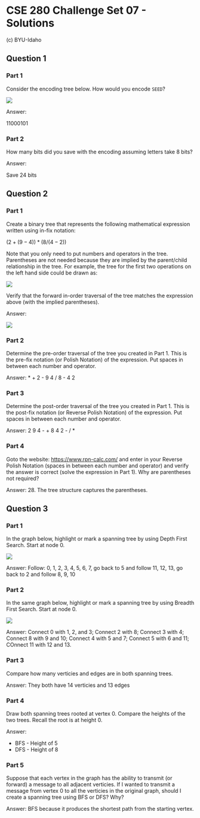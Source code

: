 # CSE 280 Challenge Set 07 - Solutions

(c) BYU-Idaho

## Question 1

### Part 1

Consider the encoding tree below.  How would you encode `SEED`?  

![](group7_graph1.png)

Answer:

11000101

### Part 2

How many bits did you save with the encoding assuming letters take 8 bits?

Answer:

Save 24 bits

## Question 2

### Part 1

Create a binary tree that represents the following mathematical expression written using in-fix notation:

$(2 + (9 - 4)) * (8 / (4 - 2))$

Note that you only need to put numbers and operators in the tree.  Parentheses are not needed because they are implied by the parent/child relationship in the tree.
For example, the tree for the first two operations on the left hand side could be drawn as:

![](group07_graph4.png)

Verify that the forward in-order traversal of the tree matches the expression above (with the implied parentheses).

Answer: 

![](group07_graph2.drawio.png)

### Part 2

Determine the pre-order traversal of the tree you created in Part 1.  This is the pre-fix notation (or Polish Notation) of the expression.  Put spaces in between each number and operator.

Answer: * + 2 - 9 4 / 8 - 4 2

### Part 3

Determine the post-order traversal of the tree you created in Part 1.  This is the post-fix notation (or Reverse Polish Notation) of the expression.  Put spaces in between each number and operator.

Answer: 2 9 4 - + 8 4 2 - / *

### Part 4

Goto the website: https://www.rpn-calc.com/ and enter in your Reverse Polish Notation (spaces in between each number and operator) and verify the answer is correct (solve the expression in Part 1).  Why are parentheses not required?

Answer:  28.  The tree structure captures the parentheses.  

## Question 3

### Part 1

In the graph below, highlight or mark a spanning tree by using Depth First Search. Start at node 0.

![](group7_graph3.png)

Answer: Follow: 0, 1, 2, 3, 4, 5, 6, 7, go back to 5 and follow 11, 12, 13, go back to 2 and follow 8, 9, 10

### Part 2

In the same graph below, highlight or mark a spanning tree by using Breadth First Search.  Start at node 0.

![](group7_graph3.png)

Answer: Connect 0 with 1, 2, and 3; Connect 2 with 8; Connect 3 with 4; Connect 8 with 9 and 10; Connect 4 with 5 and 7; Connect 5 with 6 and 11; COnnect 11 with 12 and 13.

### Part 3

Compare how many verticies and edges are in both spanning trees.

Answer: They both have 14 verticies and 13 edges

### Part 4

Draw both spanning trees rooted at vertex 0. Compare the heights of the two trees.  Recall the root is at height 0.

Answer:
* BFS - Height of 5
* DFS - Height of 8

### Part 5

Suppose that each vertex in the graph has the ability to transmit (or forward) a message to all adjacent verticies.  If I wanted to transmit a message from vertex 0 to all the verticies in the original graph, should I create a spanning tree using BFS or DFS?  Why?  

Answer: BFS because it produces the shortest path from the starting vertex.

